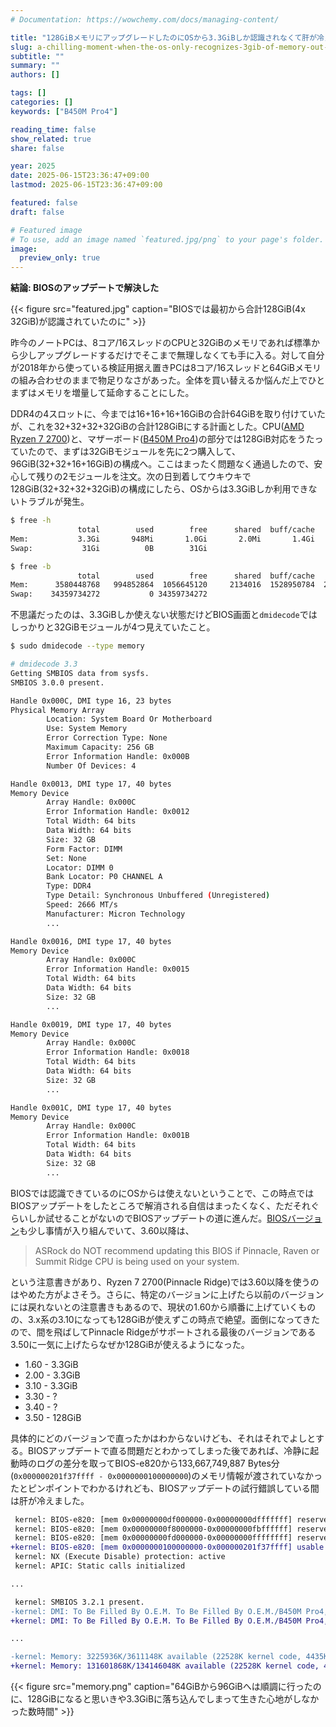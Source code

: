 ```yaml
---
# Documentation: https://wowchemy.com/docs/managing-content/

title: "128GiBメモリにアップグレードしたのにOSから3.3GiBしか認識されなくて肝が冷えた話"
slug: a-chilling-moment-when-the-os-only-recognizes-3gib-of-memory-out-of-128gib
subtitle: ""
summary: ""
authors: []

tags: []
categories: []
keywords: ["B450M Pro4"]

reading_time: false
show_related: true
share: false

year: 2025
date: 2025-06-15T23:36:47+09:00
lastmod: 2025-06-15T23:36:47+09:00

featured: false
draft: false

# Featured image
# To use, add an image named `featured.jpg/png` to your page's folder.
image:
  preview_only: true
---
```


**結論: BIOSのアップデートで解決した**

{{< figure src="featured.jpg" caption="BIOSでは最初から合計128GiB(4x 32GiB)が認識されていたのに" >}}

昨今のノートPCは、8コア/16スレッドのCPUと32GiBのメモリであれば標準から少しアップグレードするだけでそこまで無理しなくても手に入る。対して自分が2018年から使っている検証用据え置きPCは8コア/16スレッドと64GiBメモリの組み合わせのままで物足りなさがあった。全体を買い替えるか悩んだ上でひとまずはメモリを増量して延命することにした。

DDR4の4スロットに、今までは16+16+16+16GiBの合計64GiBを取り付けていたが、これを32+32+32+32GiBの合計128GiBにする計画とした。CPU([AMD Ryzen 7 2700](https://www.amd.com/ja/support/downloads/drivers.html/processors/ryzen/ryzen-2000-series/amd-ryzen-7-2700.html#amd_support_product_spec))と、マザーボード([B450M Pro4](https://www.asrock.com/mb/AMD/B450M%20Pro4/index.jp.asp))の部分では128GiB対応をうたっていたので、まずは32GiBモジュールを先に2つ購入して、96GiB(32+32+16+16GiB)の構成へ。ここはまったく問題なく通過したので、安心して残りの2モジュールを注文。次の日到着してウキウキで128GiB(32+32+32+32GiB)の構成にしたら、OSからは3.3GiBしか利用できないトラブルが発生。

```bash
$ free -h
               total        used        free      shared  buff/cache   available
Mem:           3.3Gi       948Mi       1.0Gi       2.0Mi       1.4Gi       2.2Gi
Swap:           31Gi          0B        31Gi

$ free -b
               total        used        free      shared  buff/cache   available
Mem:      3580448768   994852864  1056645120     2134016  1528950784  2404077568
Swap:    34359734272           0 34359734272
```

不思議だったのは、3.3GiBしか使えない状態だけどBIOS画面と`dmidecode`ではしっかりと32GiBモジュールが4つ見えていたこと。

```bash
$ sudo dmidecode --type memory

# dmidecode 3.3
Getting SMBIOS data from sysfs.
SMBIOS 3.0.0 present.

Handle 0x000C, DMI type 16, 23 bytes
Physical Memory Array
        Location: System Board Or Motherboard
        Use: System Memory
        Error Correction Type: None
        Maximum Capacity: 256 GB
        Error Information Handle: 0x000B
        Number Of Devices: 4

Handle 0x0013, DMI type 17, 40 bytes
Memory Device
        Array Handle: 0x000C
        Error Information Handle: 0x0012
        Total Width: 64 bits
        Data Width: 64 bits
        Size: 32 GB
        Form Factor: DIMM
        Set: None
        Locator: DIMM 0
        Bank Locator: P0 CHANNEL A
        Type: DDR4
        Type Detail: Synchronous Unbuffered (Unregistered)
        Speed: 2666 MT/s
        Manufacturer: Micron Technology
        ...

Handle 0x0016, DMI type 17, 40 bytes
Memory Device
        Array Handle: 0x000C
        Error Information Handle: 0x0015
        Total Width: 64 bits
        Data Width: 64 bits
        Size: 32 GB
        ...

Handle 0x0019, DMI type 17, 40 bytes
Memory Device
        Array Handle: 0x000C
        Error Information Handle: 0x0018
        Total Width: 64 bits
        Data Width: 64 bits
        Size: 32 GB
        ...

Handle 0x001C, DMI type 17, 40 bytes
Memory Device
        Array Handle: 0x000C
        Error Information Handle: 0x001B
        Total Width: 64 bits
        Data Width: 64 bits
        Size: 32 GB
        ...
```

BIOSでは認識できているのにOSからは使えないということで、この時点ではBIOSアップデートをしたところで解消される自信はまったくなく、ただそれぐらいしか試せることがないのでBIOSアップデートの道に進んだ。[BIOSバージョン](https://www.asrock.com/mb/AMD/B450M%20Pro4/index.jp.asp#BIOS)も少し事情が入り組んでいて、3.60以降は、

> ASRock do NOT recommend updating this BIOS if Pinnacle, Raven or Summit Ridge CPU is being used on your system.

という注意書きがあり、Ryzen 7 2700(Pinnacle Ridge)では3.60以降を使うのはやめた方がよさそう。さらに、特定のバージョンに上げたら以前のバージョンには戻れないとの注意書きもあるので、現状の1.60から順番に上げていくものの、3.x系の3.10になっても128GiBが使えずこの時点で絶望。面倒になってきたので、間を飛ばしてPinnacle Ridgeがサポートされる最後のバージョンである3.50に一気に上げたらなぜか128GiBが使えるようになった。

- 1.60 - 3.3GiB
- 2.00 - 3.3GiB
- 3.10 - 3.3GiB
- 3.30 - ?
- 3.40 - ?
- 3.50 - 128GiB

具体的にどのバージョンで直ったかはわからないけども、それはそれでよしとする。BIOSアップデートで直る問題だとわかってしまった後であれば、冷静に起動時のログの差分を取ってBIOS-e820から133,667,749,887 Bytes分(`0x000000201f37ffff - 0x0000000100000000`)のメモリ情報が渡されていなかったとピンポイントでわかるけれども、BIOSアップデートの試行錯誤している間は肝が冷えました。

```diff
 kernel: BIOS-e820: [mem 0x00000000df000000-0x00000000dfffffff] reserved
 kernel: BIOS-e820: [mem 0x00000000f8000000-0x00000000fbffffff] reserved
 kernel: BIOS-e820: [mem 0x00000000fd000000-0x00000000ffffffff] reserved
+kernel: BIOS-e820: [mem 0x0000000100000000-0x000000201f37ffff] usable
 kernel: NX (Execute Disable) protection: active
 kernel: APIC: Static calls initialized

...

 kernel: SMBIOS 3.2.1 present.
-kernel: DMI: To Be Filled By O.E.M. To Be Filled By O.E.M./B450M Pro4, BIOS P3.10 03/07/2019
+kernel: DMI: To Be Filled By O.E.M. To Be Filled By O.E.M./B450M Pro4, BIOS P3.50 07/18/2019

...

-kernel: Memory: 3225936K/3611148K available (22528K kernel code, 4435K rwdata, 13952K rodata, 4988K init, 4728K bss, 384952K reserved, 0K cma-reserved)
+kernel: Memory: 131601868K/134146048K available (22528K kernel code, 4435K rwdata, 13952K rodata, 4988K init, 4728K bss, 2543920K reserved, 0K cma-reserved)
```

{{< figure src="memory.png" caption="64GiBから96GiBへは順調に行ったのに、128GiBになると思いきや3.3GiBに落ち込んでしまって生きた心地がしなかった数時間" >}}
